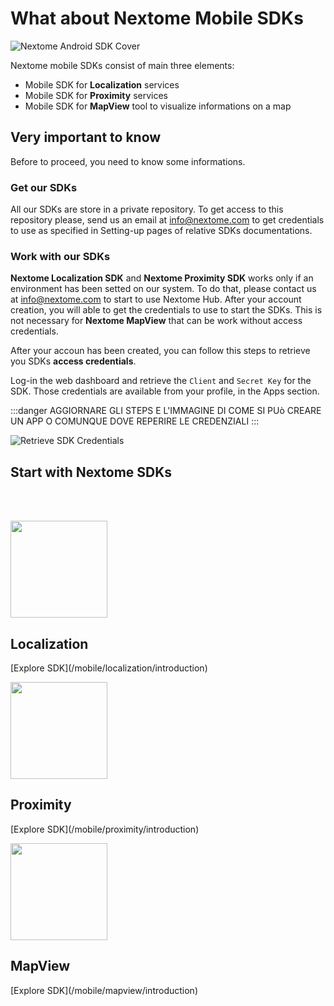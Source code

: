 
# What about Nextome Mobile SDKs

![Nextome Android SDK Cover](/assets/cover.png)

Nextome mobile SDKs consist of main three elements:
- Mobile SDK for **Localization** services
- Mobile SDK for **Proximity** services
- Mobile SDK for **MapView** tool to visualize informations on a map

## Very important to know

Before to proceed, you need to know some informations.

### Get our SDKs

All our SDKs are store in a private repository. To get access to this repository please, send us an email at [info@nextome.com](mailto:info@nextome.com) to get credentials to use as specified in Setting-up pages of relative SDKs documentations.

### Work with our SDKs

**Nextome Localization SDK** and **Nextome Proximity SDK** works only if an environment has been setted on our system. To do that, please contact us at [info@nextome.com](mailto:info@nextome.com) to start
to use Nextome Hub. After your account creation, you will able to get the credentials to use to start the SDKs. 
This is not necessary for **Nextome MapView** that can be work without access credentials.

After your accoun has been created, you can follow this steps to retrieve you SDKs **access credentials**.

Log-in the web dashboard and retrieve the `Client` and `Secret Key` for the SDK.
Those credentials are available from your profile, in the Apps section.

:::danger 
    AGGIORNARE GLI STEPS E L'IMMAGINE DI COME SI PUò CREARE UN APP O COMUNQUE DOVE REPERIRE LE CREDENZIALI
:::

![Retrieve SDK Credentials](/assets/sdk_key.png)

## Start with Nextome SDKs

<br/><br/>

<div style={{display:"table", width:"100%"}}>
    <div style={{display:"table-cell", backgroundColor:"transparent", textAlign:"center"}}>
        <img src={"/assets/simple_localization.png"} width="155px" style={{display:"block", margin:"0px auto 0px"}}/>
        <h2 style={{margin:"0px"}}>Localization</h2>
        <p>
        [Explore SDK](/mobile/localization/introduction)
        </p>
    </div>
    <div style={{display:"table-cell", backgroundColor:"transparent", textAlign:"center"}}>
        <img src={"/assets/simple_proximity.png"} width="155px" style={{display:"block", margin:"0px auto 0px"}}/>
        <h2 style={{margin:"0px"}}>Proximity</h2>
        <p>
        [Explore SDK](/mobile/proximity/introduction)
        </p>
    </div>
    <div style={{display:"table-cell", backgroundColor:"transparent", textAlign:"center"}}>
        <img src={"/assets/simple_mapview.png"} width="155px" style={{display:"block", margin:"0px auto 0px"}}/>
        <h2 style={{margin:"0px"}}>MapView</h2>
        <p>
        [Explore SDK](/mobile/mapview/introduction)
        </p>
    </div>
</div> 